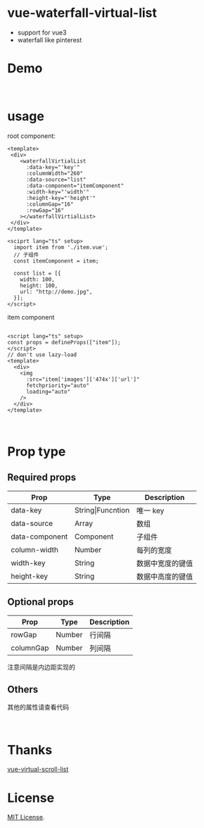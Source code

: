 # vue-waterfall-virtual-list

- support for vue3
- waterfall like pinterest

# Demo

<br/>

# usage

root component:

```
<template>
 <div>
    <waterfallVirtialList
      :data-key="'key'"
      :columnWidth="260"
      :data-source="list"
      :data-component="itemComponent"
      :width-key="'width'"
      :height-key="'height'"
      :columnGap="16"
      :rowGap="16"
    ></waterfallVirtialList>
 </div>
</template>

<sciprt lang="ts" setup>
  import item from './item.vue';
  // 子组件
  const itemComponent = item;

  const list = [{
    width: 100,
    height: 100,
    url: "http://demo.jpg",
  }];
</script>
```

item component

```

<script lang="ts" setup>
const props = defineProps(["item"]);
</script>
// don't use lazy-load
<template>
  <div>
    <img
      :src="item['images']['474x']['url']"
      fetchpriority="auto"
      loading="auto"
    />
  </div>
</template>

```

<br/>

# Prop type

## Required props

| Prop           | Type              | Description      |
| -------------- | ----------------- | ---------------- |
| data-key       | String\|Funcntion | 唯一 key         |
| data-source    | Array             | 数组             |
| data-component | Component         | 子组件           |
| column-width   | Number            | 每列的宽度       |
| width-key      | String            | 数据中宽度的键值 |
| height-key     | String            | 数据中高度的键值 |

## Optional props

| Prop      | Type   | Description |
| --------- | ------ | ----------- |
| rowGap    | Number | 行间隔      |
| columnGap | Number | 列间隔      |

注意间隔是内边距实现的

## Others

其他的属性请查看代码

<br/>

# Thanks

[vue-virtual-scroll-list](https://github.com/tangbc/vue-virtual-scroll-list)

# License

[MIT License](https://github.com/tangbc/vue-virtual-scroll-list/blob/master/LICENSE).
